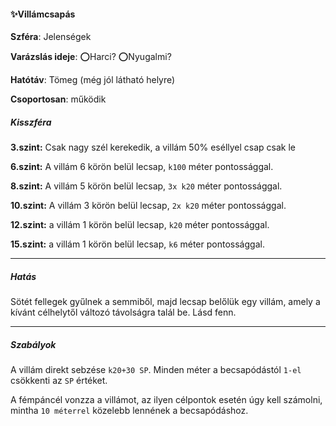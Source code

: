 #### ✨Villámcsapás

**Szféra**: Jelenségek

**Varázslás ideje**: ⭕Harci? ⭕Nyugalmi?

**Hatótáv**: Tömeg (még jól látható helyre)

**Csoportosan**: működik

##### Kisszféra

**3.szint:** Csak nagy szél kerekedik, a villám 50% eséllyel csap csak le

**6.szint:** A villám 6 körön belül lecsap, `k100` méter pontossággal.

**8.szint:** A villám 5 körön belül lecsap, `3x k20` méter pontossággal.

**10.szint:** A villám 3 körön belül lecsap, `2x k20` méter pontossággal.

**12.szint:** a villám 1 körön belül lecsap, `k20` méter pontossággal.

**15.szint:** a villám 1 körön belül lecsap, `k6` méter pontossággal.


---
##### Hatás

Sötét fellegek gyűlnek a semmiből, majd lecsap belőlük egy villám, amely a kívánt célhelytől változó távolságra talál be. Lásd fenn.

---
##### Szabályok

A villám direkt sebzése `k20+30 SP`. Minden méter a becsapódástól `1-el` csökkenti az `SP` értéket.

A fémpáncél vonzza a villámot, az ilyen célpontok esetén úgy kell számolni, mintha `10 méterrel` közelebb lennének a becsapódáshoz.
